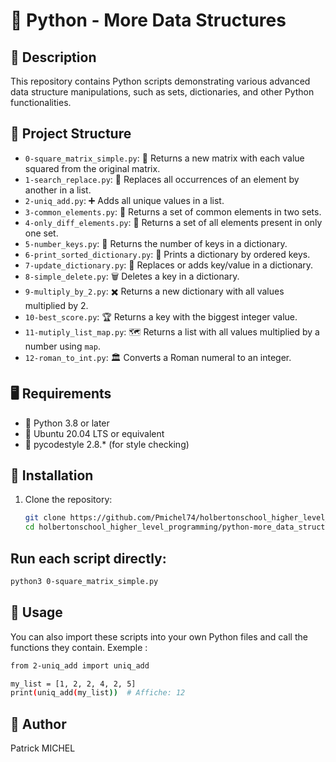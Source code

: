 # 🐍 Python - More Data Structures

## 📄 Description
This repository contains Python scripts demonstrating various advanced data structure manipulations, such as sets, dictionaries, and other Python functionalities.

## 📂 Project Structure
- `0-square_matrix_simple.py`: 📐 Returns a new matrix with each value squared from the original matrix.
- `1-search_replace.py`: 🔎 Replaces all occurrences of an element by another in a list.
- `2-uniq_add.py`: ➕ Adds all unique values in a list.
- `3-common_elements.py`: 🤝 Returns a set of common elements in two sets.
- `4-only_diff_elements.py`: 🔀 Returns a set of all elements present in only one set.
- `5-number_keys.py`: 🔑 Returns the number of keys in a dictionary.
- `6-print_sorted_dictionary.py`: 📖 Prints a dictionary by ordered keys.
- `7-update_dictionary.py`: 🔄 Replaces or adds key/value in a dictionary.
- `8-simple_delete.py`: 🗑️ Deletes a key in a dictionary.
- `9-multiply_by_2.py`: ✖️ Returns a new dictionary with all values multiplied by 2.
- `10-best_score.py`: 🏆 Returns a key with the biggest integer value.
- `11-mutiply_list_map.py`: 🗺️ Returns a list with all values multiplied by a number using `map`.
- `12-roman_to_int.py`: 🏛️ Converts a Roman numeral to an integer.

## 🖥️ Requirements
- 🐍 Python 3.8 or later
- 🐧 Ubuntu 20.04 LTS or equivalent
- 🧹 pycodestyle 2.8.* (for style checking)

## 💾 Installation
1. Clone the repository:
   ```bash
   git clone https://github.com/Pmichel74/holbertonschool_higher_level_programming.git
   cd holbertonschool_higher_level_programming/python-more_data_structures
   ```

## Run each script directly:
```bash
python3 0-square_matrix_simple.py
```

## 🚀 Usage
You can also import these scripts into your own Python files and call the functions they contain.
Exemple :
```bash
from 2-uniq_add import uniq_add

my_list = [1, 2, 2, 4, 2, 5]
print(uniq_add(my_list))  # Affiche: 12
```

## 👤 Author
Patrick MICHEL

